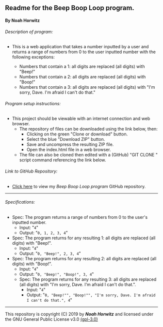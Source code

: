 ## Readme for the **Beep Boop Loop** program.
#### By Noah Horwitz

###### Description of program:
  * This is a web application that takes a number inputted by a user and returns a range of numbers from 0 to the user inputted number with the following exceptions:

    * Numbers that contain a 1: all digits are replaced (all digits) with "Beep!"
    * Numbers that contain a 2: all digits are replaced (all digits) with "Boop!"
    * Numbers that contain a 3: all digits are replaced (all digits) with "I'm sorry, Dave. I'm afraid I can't do that."

###### Program setup instructions:
  * This project should be viewable with an internet connection and web browser.
    * The repository of files can be downloaded using the link below, then:
      * Clicking on the green "Clone or download" button.
      * Select the blue "Download ZIP" button.
      * Save and uncompress the resulting ZIP file.
      * Open the index.html file in a web browser.
    * The file can also be cloned then edited with a (GitHub) "GIT CLONE " script command referencing the link below.

###### Link to GitHub Repository:
  * [Click here](https://github.com/00noah/beep-boop-loop) to view my _Beep Boop Loop program_ GitHub repository.
  <!-- * [Click here](https://00noah.github.io/beep-boop-loop) to view my _Beep Boop Loop program_ GH-Pages site. -->

---

###### Specifications:
  * Spec: The program returns a range of numbers from 0 to the user's inputted number.
    * Input: "`4`"
    * Output: "`0, 1, 2, 3, 4`"
  * Spec: The program returns for any resulting 1: all digits are replaced (all digits) with "Beep!".
    * Input: "`4`"
    * Output: "`0, "Beep!", 2, 3, 4`"
  * Spec: The program returns for any resulting 2: all digits are replaced (all digits) with "Boop!".
    * Input: "`4`"
    * Output: "`0, "Beep!", "Boop!", 3, 4`"
    * Spec: The program returns for any resulting 3: all digits are replaced (all digits) with "I'm sorry, Dave. I'm afraid I can't do that.".
      * Input: "`4`"
      * Output: "`0, "Beep!"", "Boop!"", "I'm sorry, Dave. I'm afraid I can't do that.", 4`"

---

This repository is copyright (C) 2019 by **_Noah Horwitz_** and licensed under the GNU General Public License v3.0 [(gpl-3.0)](https://www.gnu.org/licenses/gpl-3.0.en.html)
